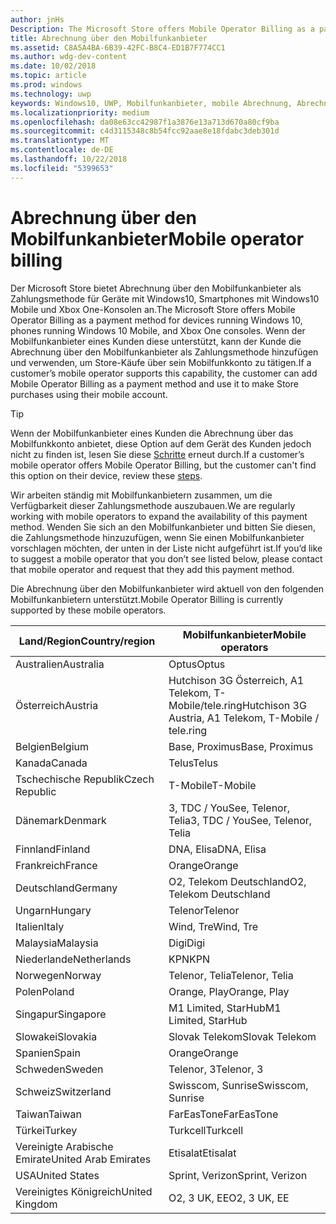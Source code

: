 ```yaml
---
author: jnHs
Description: The Microsoft Store offers Mobile Operator Billing as a payment method for mobile operators who support this capability.
title: Abrechnung über den Mobilfunkanbieter
ms.assetid: C8A5A4BA-6B39-42FC-B8C4-ED1B7F774CC1
ms.author: wdg-dev-content
ms.date: 10/02/2018
ms.topic: article
ms.prod: windows
ms.technology: uwp
keywords: Windows10, UWP, Mobilfunkanbieter, mobile Abrechnung, Abrechnung über den Mobilfunkanbieter
ms.localizationpriority: medium
ms.openlocfilehash: da08e63cc42987f1a3876e13a713d670a80cf9ba
ms.sourcegitcommit: c4d3115348c8b54fcc92aae8e18fdabc3deb301d
ms.translationtype: MT
ms.contentlocale: de-DE
ms.lasthandoff: 10/22/2018
ms.locfileid: "5399653"
---
```

# <a name="mobile-operator-billing"></a><span data-ttu-id="2d000-103">Abrechnung über den Mobilfunkanbieter</span><span class="sxs-lookup"><span data-stu-id="2d000-103">Mobile operator billing</span></span>


<span data-ttu-id="2d000-104">Der Microsoft Store bietet Abrechnung über den Mobilfunkanbieter als Zahlungsmethode für Geräte mit Windows10, Smartphones mit Windows10 Mobile und Xbox One-Konsolen an.</span><span class="sxs-lookup"><span data-stu-id="2d000-104">The Microsoft Store offers Mobile Operator Billing as a payment method for devices running Windows 10, phones running Windows 10 Mobile, and Xbox One consoles.</span></span> <span data-ttu-id="2d000-105">Wenn der Mobilfunkanbieter eines Kunden diese unterstützt, kann der Kunde die Abrechnung über den Mobilfunkanbieter als Zahlungsmethode hinzufügen und verwenden, um Store-Käufe über sein Mobilfunkkonto zu tätigen.</span><span class="sxs-lookup"><span data-stu-id="2d000-105">If a customer’s mobile operator supports this capability, the customer can add Mobile Operator Billing as a payment method and use it to make Store purchases using their mobile account.</span></span>

> [!TIP]
>  <span data-ttu-id="2d000-106">Wenn der Mobilfunkanbieter eines Kunden die Abrechnung über das Mobilfunkkonto anbietet, diese Option auf dem Gerät des Kunden jedoch nicht zu finden ist, lesen Sie diese [Schritte](http://go.microsoft.com/fwlink/p/?LinkId=523993) erneut durch.</span><span class="sxs-lookup"><span data-stu-id="2d000-106">If a customer’s mobile operator offers Mobile Operator Billing, but the customer can't find this option on their device, review these [steps](http://go.microsoft.com/fwlink/p/?LinkId=523993).</span></span>

<span data-ttu-id="2d000-107">Wir arbeiten ständig mit Mobilfunkanbietern zusammen, um die Verfügbarkeit dieser Zahlungsmethode auszubauen.</span><span class="sxs-lookup"><span data-stu-id="2d000-107">We are regularly working with mobile operators to expand the availability of this payment method.</span></span> <span data-ttu-id="2d000-108">Wenden Sie sich an den Mobilfunkanbieter und bitten Sie diesen, die Zahlungsmethode hinzuzufügen, wenn Sie einen Mobilfunkanbieter vorschlagen möchten, der unten in der Liste nicht aufgeführt ist.</span><span class="sxs-lookup"><span data-stu-id="2d000-108">If you’d like to suggest a mobile operator that you don’t see listed below, please contact that mobile operator and request that they add this payment method.</span></span>

<span data-ttu-id="2d000-109">Die Abrechnung über den Mobilfunkanbieter wird aktuell von den folgenden Mobilfunkanbietern unterstützt.</span><span class="sxs-lookup"><span data-stu-id="2d000-109">Mobile Operator Billing is currently supported by these mobile operators.</span></span>

| <span data-ttu-id="2d000-110">Land/Region</span><span class="sxs-lookup"><span data-stu-id="2d000-110">Country/region</span></span>  | <span data-ttu-id="2d000-111">Mobilfunkanbieter</span><span class="sxs-lookup"><span data-stu-id="2d000-111">Mobile operators</span></span>                 |
|-----------------|----------------------------------|
| <span data-ttu-id="2d000-112">Australien</span><span class="sxs-lookup"><span data-stu-id="2d000-112">Australia</span></span>       | <span data-ttu-id="2d000-113">Optus</span><span class="sxs-lookup"><span data-stu-id="2d000-113">Optus</span></span>                            |
| <span data-ttu-id="2d000-114">Österreich</span><span class="sxs-lookup"><span data-stu-id="2d000-114">Austria</span></span>         | <span data-ttu-id="2d000-115">Hutchison 3G Österreich, A1 Telekom, T-Mobile/tele.ring</span><span class="sxs-lookup"><span data-stu-id="2d000-115">Hutchison 3G Austria, A1 Telekom, T-Mobile / tele.ring</span></span>  |
| <span data-ttu-id="2d000-116">Belgien</span><span class="sxs-lookup"><span data-stu-id="2d000-116">Belgium</span></span>         | <span data-ttu-id="2d000-117">Base, Proximus</span><span class="sxs-lookup"><span data-stu-id="2d000-117">Base, Proximus</span></span>                   |
| <span data-ttu-id="2d000-118">Kanada</span><span class="sxs-lookup"><span data-stu-id="2d000-118">Canada</span></span>          | <span data-ttu-id="2d000-119">Telus</span><span class="sxs-lookup"><span data-stu-id="2d000-119">Telus</span></span>                            |
| <span data-ttu-id="2d000-120">Tschechische Republik</span><span class="sxs-lookup"><span data-stu-id="2d000-120">Czech Republic</span></span>  | <span data-ttu-id="2d000-121">T-Mobile</span><span class="sxs-lookup"><span data-stu-id="2d000-121">T-Mobile</span></span>                         |
| <span data-ttu-id="2d000-122">Dänemark</span><span class="sxs-lookup"><span data-stu-id="2d000-122">Denmark</span></span>         | <span data-ttu-id="2d000-123">3, TDC / YouSee, Telenor, Telia</span><span class="sxs-lookup"><span data-stu-id="2d000-123">3, TDC / YouSee, Telenor, Telia</span></span>  |
| <span data-ttu-id="2d000-124">Finnland</span><span class="sxs-lookup"><span data-stu-id="2d000-124">Finland</span></span>         | <span data-ttu-id="2d000-125">DNA, Elisa</span><span class="sxs-lookup"><span data-stu-id="2d000-125">DNA, Elisa</span></span>                       |
| <span data-ttu-id="2d000-126">Frankreich</span><span class="sxs-lookup"><span data-stu-id="2d000-126">France</span></span>          | <span data-ttu-id="2d000-127">Orange</span><span class="sxs-lookup"><span data-stu-id="2d000-127">Orange</span></span>                           |
| <span data-ttu-id="2d000-128">Deutschland</span><span class="sxs-lookup"><span data-stu-id="2d000-128">Germany</span></span>         | <span data-ttu-id="2d000-129">O2, Telekom Deutschland</span><span class="sxs-lookup"><span data-stu-id="2d000-129">O2, Telekom Deutschland</span></span>          |
| <span data-ttu-id="2d000-130">Ungarn</span><span class="sxs-lookup"><span data-stu-id="2d000-130">Hungary</span></span>         | <span data-ttu-id="2d000-131">Telenor</span><span class="sxs-lookup"><span data-stu-id="2d000-131">Telenor</span></span>                          |
| <span data-ttu-id="2d000-132">Italien</span><span class="sxs-lookup"><span data-stu-id="2d000-132">Italy</span></span>           | <span data-ttu-id="2d000-133">Wind, Tre</span><span class="sxs-lookup"><span data-stu-id="2d000-133">Wind, Tre</span></span>                        |
| <span data-ttu-id="2d000-134">Malaysia</span><span class="sxs-lookup"><span data-stu-id="2d000-134">Malaysia</span></span>        | <span data-ttu-id="2d000-135">Digi</span><span class="sxs-lookup"><span data-stu-id="2d000-135">Digi</span></span>                             |
| <span data-ttu-id="2d000-136">Niederlande</span><span class="sxs-lookup"><span data-stu-id="2d000-136">Netherlands</span></span>     | <span data-ttu-id="2d000-137">KPN</span><span class="sxs-lookup"><span data-stu-id="2d000-137">KPN</span></span>                              |
| <span data-ttu-id="2d000-138">Norwegen</span><span class="sxs-lookup"><span data-stu-id="2d000-138">Norway</span></span>          | <span data-ttu-id="2d000-139">Telenor, Telia</span><span class="sxs-lookup"><span data-stu-id="2d000-139">Telenor, Telia</span></span>                   |
| <span data-ttu-id="2d000-140">Polen</span><span class="sxs-lookup"><span data-stu-id="2d000-140">Poland</span></span>          | <span data-ttu-id="2d000-141">Orange, Play</span><span class="sxs-lookup"><span data-stu-id="2d000-141">Orange, Play</span></span>                     |
| <span data-ttu-id="2d000-142">Singapur</span><span class="sxs-lookup"><span data-stu-id="2d000-142">Singapore</span></span>       | <span data-ttu-id="2d000-143">M1 Limited, StarHub</span><span class="sxs-lookup"><span data-stu-id="2d000-143">M1 Limited, StarHub</span></span>              |
| <span data-ttu-id="2d000-144">Slowakei</span><span class="sxs-lookup"><span data-stu-id="2d000-144">Slovakia</span></span>        | <span data-ttu-id="2d000-145">Slovak Telekom</span><span class="sxs-lookup"><span data-stu-id="2d000-145">Slovak Telekom</span></span>                   |
| <span data-ttu-id="2d000-146">Spanien</span><span class="sxs-lookup"><span data-stu-id="2d000-146">Spain</span></span>           | <span data-ttu-id="2d000-147">Orange</span><span class="sxs-lookup"><span data-stu-id="2d000-147">Orange</span></span>                           |
| <span data-ttu-id="2d000-148">Schweden</span><span class="sxs-lookup"><span data-stu-id="2d000-148">Sweden</span></span>          | <span data-ttu-id="2d000-149">Telenor, 3</span><span class="sxs-lookup"><span data-stu-id="2d000-149">Telenor, 3</span></span>                       |
| <span data-ttu-id="2d000-150">Schweiz</span><span class="sxs-lookup"><span data-stu-id="2d000-150">Switzerland</span></span>     | <span data-ttu-id="2d000-151">Swisscom, Sunrise</span><span class="sxs-lookup"><span data-stu-id="2d000-151">Swisscom, Sunrise</span></span>                |
| <span data-ttu-id="2d000-152">Taiwan</span><span class="sxs-lookup"><span data-stu-id="2d000-152">Taiwan</span></span>          | <span data-ttu-id="2d000-153">FarEasTone</span><span class="sxs-lookup"><span data-stu-id="2d000-153">FarEasTone</span></span>                       |
| <span data-ttu-id="2d000-154">Türkei</span><span class="sxs-lookup"><span data-stu-id="2d000-154">Turkey</span></span>          | <span data-ttu-id="2d000-155">Turkcell</span><span class="sxs-lookup"><span data-stu-id="2d000-155">Turkcell</span></span>                         |
| <span data-ttu-id="2d000-156">Vereinigte Arabische Emirate</span><span class="sxs-lookup"><span data-stu-id="2d000-156">United Arab Emirates</span></span> | <span data-ttu-id="2d000-157">Etisalat</span><span class="sxs-lookup"><span data-stu-id="2d000-157">Etisalat</span></span>                    |
| <span data-ttu-id="2d000-158">USA</span><span class="sxs-lookup"><span data-stu-id="2d000-158">United States</span></span>   | <span data-ttu-id="2d000-159">Sprint, Verizon</span><span class="sxs-lookup"><span data-stu-id="2d000-159">Sprint, Verizon</span></span>                  |
| <span data-ttu-id="2d000-160">Vereinigtes Königreich</span><span class="sxs-lookup"><span data-stu-id="2d000-160">United Kingdom</span></span>  | <span data-ttu-id="2d000-161">O2, 3 UK, EE</span><span class="sxs-lookup"><span data-stu-id="2d000-161">O2, 3 UK, EE</span></span>                     |

 



 


 

 




